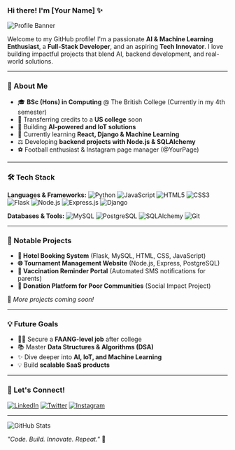 ### Hi there! I'm [Your Name] ✨

![Profile Banner](https://source.unsplash.com/1600x400/?technology,ai,coding)

Welcome to my GitHub profile! I'm a passionate **AI & Machine Learning Enthusiast**, a **Full-Stack Developer**, and an aspiring **Tech Innovator**. I love building impactful projects that blend AI, backend development, and real-world solutions. 

---

### 🚀 About Me
- 🎓 **BSc (Hons) in Computing** @ The British College (Currently in my 4th semester)
- 🌟 Transferring credits to a **US college** soon
- 💪 Building **AI-powered and IoT solutions**
- 📝 Currently learning **React, Django & Machine Learning**
- ⚖️ Developing **backend projects with Node.js & SQLAlchemy**
- ⚽ Football enthusiast & Instagram page manager (@YourPage)

---

### 🛠️ Tech Stack

**Languages & Frameworks:**
![Python](https://img.shields.io/badge/Python-3776AB?style=for-the-badge&logo=python&logoColor=white)
![JavaScript](https://img.shields.io/badge/JavaScript-F7DF1E?style=for-the-badge&logo=javascript&logoColor=black)
![HTML5](https://img.shields.io/badge/HTML5-E34F26?style=for-the-badge&logo=html5&logoColor=white)
![CSS3](https://img.shields.io/badge/CSS3-1572B6?style=for-the-badge&logo=css3&logoColor=white)
![Flask](https://img.shields.io/badge/Flask-000000?style=for-the-badge&logo=flask&logoColor=white)
![Node.js](https://img.shields.io/badge/Node.js-339933?style=for-the-badge&logo=nodedotjs&logoColor=white)
![Express.js](https://img.shields.io/badge/Express.js-000000?style=for-the-badge&logo=express&logoColor=white)
![Django](https://img.shields.io/badge/Django-092E20?style=for-the-badge&logo=django&logoColor=white)

**Databases & Tools:**
![MySQL](https://img.shields.io/badge/MySQL-4479A1?style=for-the-badge&logo=mysql&logoColor=white)
![PostgreSQL](https://img.shields.io/badge/PostgreSQL-336791?style=for-the-badge&logo=postgresql&logoColor=white)
![SQLAlchemy](https://img.shields.io/badge/SQLAlchemy-000000?style=for-the-badge&logoColor=white)
![Git](https://img.shields.io/badge/Git-F05032?style=for-the-badge&logo=git&logoColor=white)

---

### 📝 Notable Projects
- **🏨 Hotel Booking System** (Flask, MySQL, HTML, CSS, JavaScript) 
- **🌐 Tournament Management Website** (Node.js, Express, PostgreSQL)
- **💉 Vaccination Reminder Portal** (Automated SMS notifications for parents)
- **🎒 Donation Platform for Poor Communities** (Social Impact Project)

🔗 *More projects coming soon!*

---

### 💡 Future Goals
- 👨‍💻 Secure a **FAANG-level job** after college
- 📚 Master **Data Structures & Algorithms (DSA)**
- ✨ Dive deeper into **AI, IoT, and Machine Learning**
- 💡 Build **scalable SaaS products**

---

### 👤 Let's Connect!
[![LinkedIn](https://img.shields.io/badge/LinkedIn-0077B5?style=for-the-badge&logo=linkedin&logoColor=white)](https://linkedin.com/in/your-profile)
[![Twitter](https://img.shields.io/badge/Twitter-1DA1F2?style=for-the-badge&logo=twitter&logoColor=white)](https://twitter.com/your-profile)
[![Instagram](https://img.shields.io/badge/Instagram-E4405F?style=for-the-badge&logo=instagram&logoColor=white)](https://instagram.com/your-page)

---

![GitHub Stats](https://github-readme-stats.vercel.app/api?username=your-github-username&show_icons=true&theme=radical)

*"Code. Build. Innovate. Repeat."* 🌟
